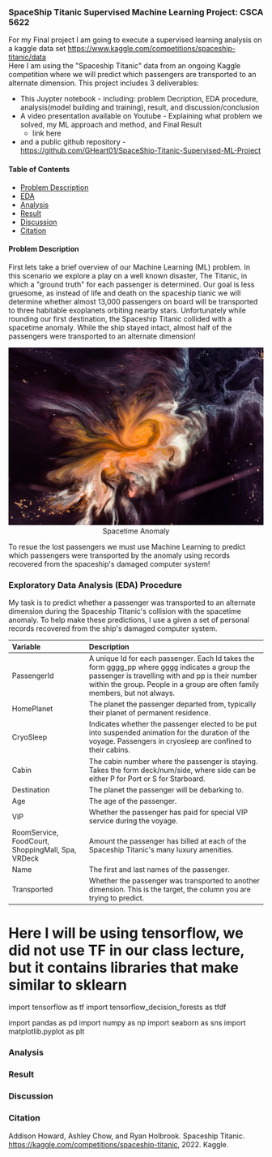 ### SpaceShip Titanic Supervised Machine Learning Project: CSCA 5622 ###
For my Final project I am going to execute a supervised learning analysis on a kaggle data set https://www.kaggle.com/competitions/spaceship-titanic/data <br>
Here I am using the "Spaceship Titanic" data from an ongoing Kaggle competition where we will predict which passengers are transported to an alternate dimension.
This project includes 3 deliverables: 
* This Juypter notebook - including: problem Decription, EDA procedure, analysis(model building and training), result, and discussion/conclusion
* A video presentation available on Youtube - Explaining what problem we solved, my ML approach and method, and Final Result
    * link here
* and a public github repository - https://github.com/GHeart01/SpaceShip-Titanic-Supervised-ML-Project

#### Table of Contents

- [Problem Description](#Problem-Description)
- [EDA](#Exploratory-Data-Analysis-(EDA)-Procedure)
- [Analysis](#Analysis)
- [Result](#Result)
- [Discussion](#Discussion)
- [Citation](#Citation)
#### Problem Description
First lets take a brief overview of our Machine Learning (ML) problem. In this scenario we explore a play on a well known disaster, The Titanic, in which a "ground truth" for each passenger is determined. Our goal is less gruesome, as instead of life and death on the spaceship tianic we will determine whether almost 13,000 passengers on board will be transported to three habitable exoplanets orbiting nearby stars. Unfortunately while rounding our first destination, the Spaceship Titanic collided with a spacetime anomaly. While the ship stayed intact, almost half of the passengers were transported to an alternate dimension!  



<p align="center">
<img src="assets/alpha-c.jpg" width="700" height="350">
<br>
Spacetime Anomaly
<p>


To resue the lost passengers we must use Machine Learning to predict which passengers were transported by the anomaly using records recovered from the spaceship's damaged computer system!
### Exploratory Data Analysis (EDA) Procedure
My task is to predict whether a passenger was transported to an alternate dimension during the Spaceship Titanic's collision with the spacetime anomaly. To help  make these predictions, I use a given a set of personal records recovered from the ship's damaged computer system.

|Variable |	Description|
|:---------|:-------------|
|PassengerId 	|A unique Id for each passenger. Each Id takes the form gggg_pp where gggg indicates a group the passenger is travelling with and pp is their number within the group. People in a group are often family members, but not always.|
|HomePlanet |	The planet the passenger departed from, typically their planet of permanent residence.|
|CryoSleep |	 Indicates whether the passenger elected to be put into suspended animation for the duration of the voyage. Passengers in cryosleep are confined to their cabins.|
|Cabin |	The cabin number where the passenger is staying. Takes the form deck/num/side, where side can be either P for Port or S for Starboard.|
|Destination |	The planet the passenger will be debarking to.|
|Age| 	 The age of the passenger.|
|VIP |	Whether the passenger has paid for special VIP service during the voyage.|
|RoomService, FoodCourt, ShoppingMall, Spa, VRDeck |	Amount the passenger has billed at each of the Spaceship Titanic's many luxury amenities.|
|Name |	The first and last names of the passenger.|
|Transported |	Whether the passenger was transported to another dimension. This is the target, the column you are trying to predict.|

# Here I will be using tensorflow, we did not use TF in our class lecture, but it contains libraries that make similar to sklearn
import tensorflow as tf
import tensorflow_decision_forests as tfdf

import pandas as pd
import numpy as np
import seaborn as sns
import matplotlib.pyplot as plt
### Analysis
### Result
### Discussion
### Citation
Addison Howard, Ashley Chow, and Ryan Holbrook. Spaceship Titanic. https://kaggle.com/competitions/spaceship-titanic, 2022. Kaggle.